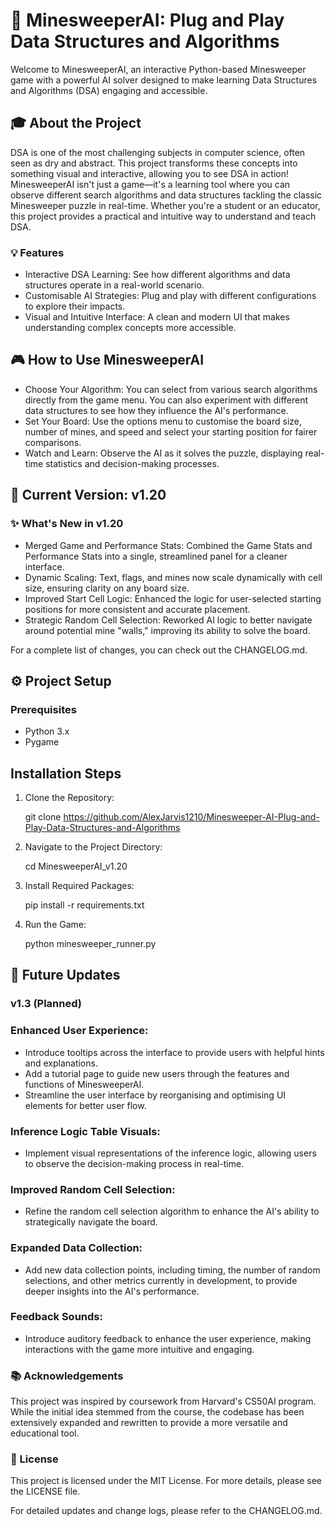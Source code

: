 # 🧠 MinesweeperAI: Plug and Play Data Structures and Algorithms

Welcome to MinesweeperAI, an interactive Python-based Minesweeper game with a powerful AI solver designed to make learning Data Structures and Algorithms (DSA) engaging and accessible.

## 🎓 About the Project

DSA is one of the most challenging subjects in computer science, often seen as dry and abstract. This project transforms these concepts into something visual and interactive, allowing you to see DSA in action! MinesweeperAI isn't just a game—it's a learning tool where you can observe different search algorithms and data structures tackling the classic Minesweeper puzzle in real-time. Whether you're a student or an educator, this project provides a practical and intuitive way to understand and teach DSA.

### 💡 Features

- Interactive DSA Learning: See how different algorithms and data structures operate in a real-world scenario.
- Customisable AI Strategies: Plug and play with different configurations to explore their impacts.
- Visual and Intuitive Interface: A clean and modern UI that makes understanding complex concepts more accessible.

## 🎮 How to Use MinesweeperAI

- Choose Your Algorithm: You can select from various search algorithms directly from the game menu. You can also experiment with different data structures to see how they influence the AI's performance.
- Set Your Board: Use the options menu to customise the board size, number of mines, and speed and select your starting position for fairer comparisons.
- Watch and Learn: Observe the AI as it solves the puzzle, displaying real-time statistics and decision-making processes.


## 🚀 Current Version: v1.20
### ✨ What's New in v1.20

- Merged Game and Performance Stats: Combined the Game Stats and Performance Stats into a single, streamlined panel for a cleaner interface.
- Dynamic Scaling: Text, flags, and mines now scale dynamically with cell size, ensuring clarity on any board size.
- Improved Start Cell Logic: Enhanced the logic for user-selected starting positions for more consistent and accurate placement.
- Strategic Random Cell Selection: Reworked AI logic to better navigate around potential mine "walls," improving its ability to solve the board.

For a complete list of changes, you can check out the CHANGELOG.md.

##  ⚙️ Project Setup
### Prerequisites

- Python 3.x
- Pygame

## **Installation Steps**

1. Clone the Repository:

    git clone https://github.com/AlexJarvis1210/Minesweeper-AI-Plug-and-Play-Data-Structures-and-Algorithms

2. Navigate to the Project Directory:

    cd MinesweeperAI_v1.20

3. Install Required Packages:

    pip install -r requirements.txt

4. Run the Game:

   python minesweeper_runner.py

## 📅 Future Updates
### v1.3 (Planned)

### Enhanced User Experience:
- Introduce tooltips across the interface to provide users with helpful hints and explanations.
- Add a tutorial page to guide new users through the features and functions of MinesweeperAI.
- Streamline the user interface by reorganising and optimising UI elements for better user flow.

### Inference Logic Table Visuals:
- Implement visual representations of the inference logic, allowing users to observe the decision-making process in real-time.

### Improved Random Cell Selection:
- Refine the random cell selection algorithm to enhance the AI's ability to strategically navigate the board.

### Expanded Data Collection:
- Add new data collection points, including timing, the number of random selections, and other metrics currently in development, to provide deeper insights into the AI's performance.

### Feedback Sounds:
- Introduce auditory feedback to enhance the user experience, making interactions with the game more intuitive and engaging.



### 📚 Acknowledgements

This project was inspired by coursework from Harvard's CS50AI program. While the initial idea stemmed from the course, the codebase has been extensively expanded and rewritten to provide a more versatile and educational tool.

### 📜 License

This project is licensed under the MIT License. For more details, please see the LICENSE file.

For detailed updates and change logs, please refer to the CHANGELOG.md.
  


